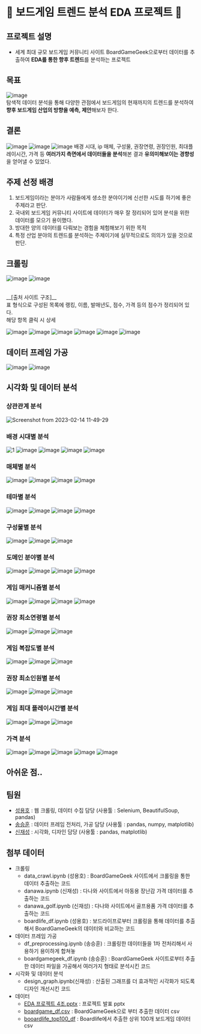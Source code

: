 # 🎲 보드게임 트렌드 분석 EDA 프로젝트 🎲
## 프로젝트 설명
  - 세계 최대 규모 보드게임 커뮤니티 사이트 BoardGameGeek으로부터 데이터를 추출하여 **EDA를 통한 향후 트렌드**를 분석하는 프로젝트

## 목표
![image](https://user-images.githubusercontent.com/69943723/218906164-746f8bbb-169d-497a-a320-1e83f9fd1697.png)
</br>탐색적 데이터 분석을 통해 다양한 관점에서 보드게임의 현재까지의 트렌드를 분석하여 **향후 보드게임 산업의 방향을 예측, 제안**해보자 한다.

## 결론
![image](https://user-images.githubusercontent.com/69943723/218908375-8ff06a7d-17d9-4633-b3f4-03c23e8a7a10.png)
![image](https://user-images.githubusercontent.com/69943723/218908392-a6804c99-8ab5-4dc6-bd77-a37c3855cc5c.png)
![image](https://user-images.githubusercontent.com/69943723/218908430-f37d0c34-be45-4ada-91d8-2b9070a9ff19.png)
배경 시대, ip 매체, 구성물, 권장연령, 권장인원, 최대플레이시간, 가격 등 **여러가지 측면에서 데이터들을 분석**해본 결과 **유의미해보이는 경향성**을 얻어낼 수 있었다.

## 주제 선정 배경
  1. 보드게임이라는 분야가 사람들에게 생소한 분야이기에 신선한 시도를 하기에 좋은 주제라고 판단.
  2. 국내외 보드게임 커뮤니티 사이트에 데이터가 매우 잘 정리되어 있어 분석을 위한 데이터를 모으기 용이했다.
  3. 방대한 양의 데이터를 다뤄보는 경험을 체험해보기 위한 목적
  4. 특정 산업 분야의 트렌드를 분석하는 주제이기에 실무적으로도 의의가 있을 것으로 판단.

## 크롤링
![image](https://user-images.githubusercontent.com/69943723/218630454-c1df86fb-af02-4703-9e4c-1525b915fa16.png)
![image](https://user-images.githubusercontent.com/69943723/218630391-dd95b69f-80a7-4693-8ad2-e7ef474d7586.png)

</br>
__[출처 사이트 구조]__ 
</br>
표 형식으로 구성된 목록에 랭킹, 이름, 발매년도, 점수, 가격 등의 점수가 정리되어 있다.</br>해당 항목 클릭 시 상세 
</br>

![image](https://user-images.githubusercontent.com/69943723/218630720-f15006d5-e798-491a-a9cc-941e6219dd6b.png)
![image](https://user-images.githubusercontent.com/69943723/218630734-6544e07b-12b0-417f-86ed-febea9805c44.png)
![image](https://user-images.githubusercontent.com/69943723/218630747-bb91bd93-2b2b-4384-9a5a-146d1183c09d.png)
![image](https://user-images.githubusercontent.com/69943723/218630756-b48fb2d4-4a8e-464e-a05f-4379fc305918.png)
![image](https://user-images.githubusercontent.com/69943723/218630769-36fcac7a-3709-458c-bb02-530071451832.png)
![image](https://user-images.githubusercontent.com/69943723/218630787-445c1a1b-6a8b-4c98-b8c3-62886582f3a8.png)

## 데이터 프레임 가공
![image](https://user-images.githubusercontent.com/69943723/218619754-172d5527-52eb-43c3-b17f-f9b1a9f1c7b0.png)
![image](https://user-images.githubusercontent.com/69943723/218629585-a0209995-07d3-4303-b9b5-672dfc7d32fa.png)

## 시각화 및 데이터 분석
### 상관관계 분석
![Screenshot from 2023-02-14 11-49-29](https://user-images.githubusercontent.com/69943723/218626290-80e5afd1-f445-4fa0-a83a-2c2b8e64859e.png)
### 배경 시대별 분석
![1](https://user-images.githubusercontent.com/69943723/218626628-71144b2a-4013-4728-a7f5-4945147daf4b.png)
![image](https://user-images.githubusercontent.com/69943723/218626750-1ae9fca3-45b8-4a5f-885c-4c0f17f91298.png)
![image](https://user-images.githubusercontent.com/69943723/218628931-37270f6f-b05e-4a8e-b43d-695d157a4f2e.png)
![image](https://user-images.githubusercontent.com/69943723/218626844-4c7d27dd-dfbb-4fcc-999e-867d1f368cb1.png)
![image](https://user-images.githubusercontent.com/69943723/218626991-1312accf-e25c-42ed-b2ca-9ae20aee19fe.png)
### 매체별 분석
![image](https://user-images.githubusercontent.com/69943723/218628769-10d2c79c-9a6f-4ec6-a0b5-f15557fff1a6.png)
![image](https://user-images.githubusercontent.com/69943723/218629284-30cf3cb5-7096-40b9-8898-93b69942adf9.png)
![image](https://user-images.githubusercontent.com/69943723/218628808-0f05dd02-523a-4ca4-a3c0-cedffd4fd207.png)
![image](https://user-images.githubusercontent.com/69943723/218628827-26f4ffa7-ee30-4300-836f-0357e015f84a.png)
### 테마별 분석
![image](https://user-images.githubusercontent.com/69943723/218629317-4484a5c5-da9b-4f89-aeba-d0e7a3398810.png)
![image](https://user-images.githubusercontent.com/69943723/218629347-1cd7df13-8c7e-4c39-a0a4-c79421246528.png)
![image](https://user-images.githubusercontent.com/69943723/218629369-6e2640a6-b2ca-474a-9f83-fb5a796d5802.png)
![image](https://user-images.githubusercontent.com/69943723/218629387-8259eccc-3007-4b8d-bb2e-377c64c60530.png)
### 구성물별 분석
![image](https://user-images.githubusercontent.com/69943723/218629446-607debec-38e2-49e0-800b-c5d4da2b9825.png)
![image](https://user-images.githubusercontent.com/69943723/218629467-ca93405d-0c3e-4257-8843-f59c5c398bb6.png)
![image](https://user-images.githubusercontent.com/69943723/218629476-4a6ad435-432d-4efe-935f-def6256094aa.png)
### 도메인 분야별 분석
![image](https://user-images.githubusercontent.com/69943723/218629491-92c5903b-53f0-4a92-adc1-cc6ed4697809.png)
![image](https://user-images.githubusercontent.com/69943723/218629522-b52244c0-894d-42d9-8208-e8a2e3f8d7ff.png)
![image](https://user-images.githubusercontent.com/69943723/218629550-bb1923d1-4a8a-4d66-b1b2-b23315a75af7.png)
![image](https://user-images.githubusercontent.com/69943723/218629562-7423ef49-dc6c-490d-9b14-60a5bea11659.png)
### 게임 매커니즘별 분석
![image](https://user-images.githubusercontent.com/69943723/218629611-a2f72028-dece-4f8d-81f9-4617bf82a868.png)
![image](https://user-images.githubusercontent.com/69943723/218629627-9a8cf636-4364-43e7-be6a-c05117d2299e.png)
![image](https://user-images.githubusercontent.com/69943723/218629747-ffc3ec41-30f2-427e-a1ba-6c34b6ce9941.png)
![image](https://user-images.githubusercontent.com/69943723/218629757-cc00a465-2581-44aa-b1da-79c0af9d7ed3.png)
### 권장 최소연령별 분석
![image](https://user-images.githubusercontent.com/69943723/218629781-14695603-c274-4bf1-b5eb-a2251daaca3e.png)
![image](https://user-images.githubusercontent.com/69943723/218629795-b59af133-bce5-4dcd-99aa-0ce680cb4176.png)
![image](https://user-images.githubusercontent.com/69943723/218629805-346064ec-9075-4cd4-b771-0e0c0cdb7a89.png)
### 게임 복잡도별 분석
![image](https://user-images.githubusercontent.com/69943723/218629820-20d0e0bf-1b58-4538-8309-4cabed169801.png)
![image](https://user-images.githubusercontent.com/69943723/218629839-c16fc9fe-e4bd-4b39-8b60-c0c043280b96.png)
![image](https://user-images.githubusercontent.com/69943723/218629853-2878b17b-3133-406d-8aa7-bc4745da73f0.png)
### 권장 최소인원별 분석
![image](https://user-images.githubusercontent.com/69943723/218629868-d3cebbbc-afc3-44f8-bb41-6326dde8f00f.png)
![image](https://user-images.githubusercontent.com/69943723/218629881-00fed89e-33b7-4b59-92c7-5c1dc54a42f5.png)
![image](https://user-images.githubusercontent.com/69943723/218629894-b3955433-6107-4afd-83cf-d21a2ca57bef.png)
### 게임 최대 플레이시간별 분석
![image](https://user-images.githubusercontent.com/69943723/218629911-3880a342-4857-4351-a9f4-23928a9967b1.png)
![image](https://user-images.githubusercontent.com/69943723/218629923-034bc2e7-9f0d-4a7a-a216-9686978880c8.png)
![image](https://user-images.githubusercontent.com/69943723/218629941-db3c6834-f641-4bb0-a44e-585215184d98.png)
### 가격 분석
![image](https://user-images.githubusercontent.com/69943723/218629965-b9e9fff5-3406-4942-9f49-b2b36a8aa6a3.png)
![image](https://user-images.githubusercontent.com/69943723/218629972-a69edafe-52af-4421-a363-29b66595f98a.png)
![image](https://user-images.githubusercontent.com/69943723/218629980-5a08a440-dc49-4838-9715-f4c6fc3a25c6.png)
![image](https://user-images.githubusercontent.com/69943723/218629989-d780029e-f034-44fc-b05a-0e02f51947be.png)
![image](https://user-images.githubusercontent.com/69943723/218629997-b4aed981-81b6-49ea-aa56-29822796a990.png)

## 아쉬운 점..
## 팀원
  - [성용호](https://github.com/yongho0166) : 웹 크롤링, 데이터 수집 담당 (사용툴 : Selenium, BeautifulSoup, pandas)
  - [송승훈](https://github.com/Song-Seng-Hun) : 데이터 프레임 전처리, 가공 담당 (사용툴 : pandas, numpy, matplotlib)
  - [신재성](https://github.com/JaeseongShin) : 시각화, 디자인 담당 (사용툴 : pandas, matplotlib)
## 첨부 데이터
- 크롤링
  - data_crawl.ipynb (성용호) : BoardGameGeek 사이트에서 크롤링을 통한 데이터 추출하는 코드
  - danawa.ipynb (신재성) : 다나와 사이트에서 아동용 장난감 가격 데이터를 추출하는 코드
  - danawa_golf.ipynb (신재성) : 다나와 사이트에서 골프용품 가격 데이터를 추출하는 코드
  - boardlife_df.ipynb (성용호) : 보드라이프로부터 크롤링을 통해 데이터를 추출해서 BoardGameGeek의 데이터와 비교하는 코드
- 데이터 프레임 가공
  - df_preprocessing.ipynb (송승훈) : 크롤링한 데이터들을 1차 전처리해서 사용하기 용이하게 합쳐놓
  - boardgamegeek_df.ipynb (송승훈) :  BoardGameGeek 사이트로부터 추출한 데이터 파일을 가공해서 여러가지 형태로 분석시킨 코드
- 시각화 및 데이터 분석
  - design_graph.ipynb(신재성) : 산출된 그래프를 더 효과적인 시각화가 되도록 디자인 개선시킨 코드
- 데이터
  - [EDA 프로젝트 4조.pptx](https://docs.google.com/presentation/d/1Jpa3Q-Jw3U8QfQBKJXx9b5tj16xVT1cg/edit?usp=sharing&ouid=104392179046615871789&rtpof=true&sd=true) : 프로젝트 발표 pptx
  - [boardgame_df.csv](https://docs.google.com/spreadsheets/d/1of4LKgRJSekfG7D7MoW_KL99-QCkCMQ1V7dfKt4_dZI/edit?usp=sharing) : BoardGameGeek으로 부터 추출한 데이터 csv
  - [booardlife_top100_df](https://docs.google.com/spreadsheets/d/1W933Z1F2266UpCbIoNf2Y9CQXkU7nGX28ZwvIETtjxk/edit?usp=sharing) : Boardlife에서 추출한 상위 100개 보드게임 데이터 csv

